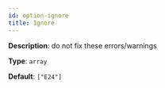 ```yaml
---
id: option-ignore
title: Ignore
---
```

**Description**: do not fix these errors/warnings

**Type**: `array`

**Default**: `["E24"]`
